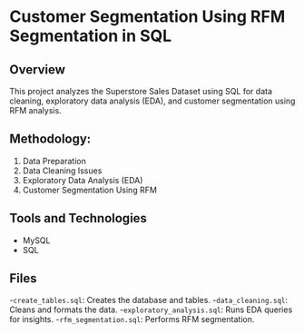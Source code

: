 # Customer Segmentation Using RFM Segmentation in SQL

## Overview

This project analyzes the Superstore Sales Dataset using SQL for data cleaning, exploratory data analysis (EDA), and customer segmentation using RFM analysis.



## Methodology:
1. Data Preparation
2. Data Cleaning Issues
3. Exploratory Data Analysis (EDA)
4. Customer Segmentation Using RFM

## Tools and Technologies
- MySQL
- SQL

## Files
 
-`create_tables.sql`: Creates the database and tables.
-`data_cleaning.sql`: Cleans and formats the data.
-`exploratory_analysis.sql`: Runs EDA queries for insights.
-`rfm_segmentation.sql`: Performs RFM segmentation.
